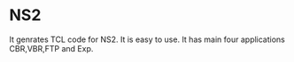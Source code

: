 # NS2
It genrates TCL code for NS2.
It is easy to use.
It has main four applications CBR,VBR,FTP and Exp.

